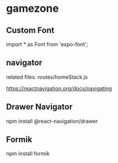 # gamezone

## Custom Font

import \* as Font from 'expo-font';

## navigator

related files:
routes/homeStack.js

https://reactnavigation.org/docs/navigating

## Drawer Navigator

npm install @react-navigation/drawer

## Formik

npm install formik
